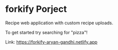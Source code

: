 # forkify Porject

Recipe web application with custom recipe uploads.

To get started try searching for "pizza"!


Link: https://forkify-aryan-gandhi.netlify.app
